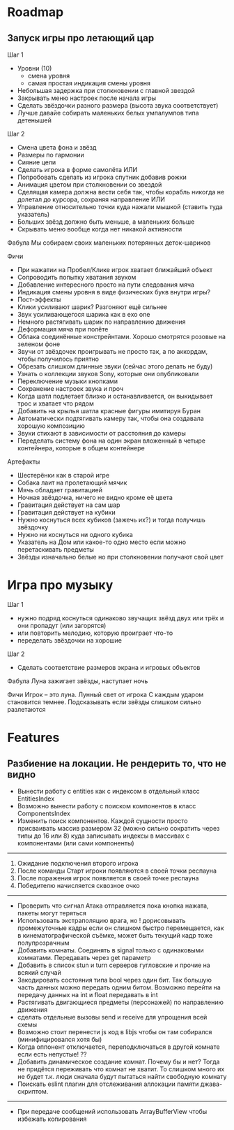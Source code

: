 # Roadmap

## Запуск игры про летающий цар

Шаг 1
* Уровни (10)
    - смена уровня
    - самая простая индикация смены уровня
* Небольшая задержка при столкновении с главной звездой
* Закрывать меню настроек после начала игры
* Сделать звёздочки разного размера (высота звука соответствует)
* Лучше давайе собирать маленьких белых умпалумпов типа детенышей

Шаг 2
* Смена цвета фона и звёзд
* Размеры по гармонии
* Сияние цели
* Сделать игрока в форме самолёта ИЛИ
* Попробовать сделать из игрока спутник добавив рожки
* Анимация цветом при столкновении со звездой
* Сделящая камера должна вести себя так,
чтобы корабль никогда не долетал до курсора,
сохраняя направление ИЛИ
* Управление относительно точки куда нажали мышкой (ставить туда указатель)
* Больших звёзд должно быть меньше, а маленьких больше
* Скрывать меню вообще когда нет никакой активности

Фабула
Мы собираем своих маленьких потерянных деток-шариков

Фичи
* При нажатии на Пробел/Клике игрок хватает ближайший объект
* Сопроводить попытку хватания звуком
* Добавление интересного просто на пути следования мяча
* Индикация смены уровня в виде физических букв внутри игры?
* Пост-эффекты
* Клики усиливают шарик? Разгоняют ещё сильнее
* Звук усиливающегося шарика как в exo one
* Немного растягивать шарик по направлению движения
* Деформация мяча при полёте
* Облака соединённые констрейнтами. Хорошо смотрятся розовые на зеленом фоне
* Звучи от звёздочек проигрывать не просто так, а по аккордам, чтобы получилось приятно
* Обрезать слишком длинные звуки (сейчас этого делать не буду)
* Узнать о коллекции звуков Sony, которые они опубликовали
* Переключение музыки кнопками
* Сохранение настроек звука и проч
* Когда шатл подлетает близко и останавливается, он выкидывает трос и хватает что рядом
* Добавить на крылья шатла красные фигуры имитируя Буран
* Автоматически подтягивать камеру так, чтобы она создавала хорошую композицию
* Звуки стихают в зависимости от расстояния до камеры
* Переделать систему фона на один экран вложенный в четыре контейнера, которые в общем контейнере

Артефакты
* Шестерёнки как в старой игре
* Собака лаит на пролетающий мячик
* Мячь обладает гравитацией
* Ночная звёздочка, ничего не видно кроме её цвета
* Гравитация действует на сам шар
* Гравитация действует на кубики
* Нужно коснуться всех кубиков (зажечь их?) и тогда получишь звёздочку
* Нужно ни коснуться ни одного кубика
* Указатель на Дом или какое-то одно место если можно перетаскивать предметы
* Звёзды изначально белые но при столкновении получают свой цвет

# Игра про музыку

Шаг 1
* нужно подряд коснуться одинаково звучащих звёзд двух или трёх и они пропадут (или загорятся)
* или повторить мелодию, которую проиграет что-то
* переделать звёздочки на хорошие

Шаг 2
* Сделать соответствие размеров экрана и игровых объектов

Фабула
Луна зажигает звёзды, наступает ночь

Фичи
Игрок – это луна. Лунный свет от игрока
С каждым ударом становится темнее. 
Подсказывать если звёзды слишком сильно разлетаются

# Features
Разбиение на локации. Не рендерить то, что не видно
---
* Вынести работу с entities как с индексом в отдельный класс EntitiesIndex
* Возможно вынести работу с поиском компонентов в класс ComponentsIndex
* Изменить поиск компонентов. Каждой сущности просто присваивать массив размером 32 (можно сильно сократить через типы до 16 или 8) куда записывать индексы в массивах с компонентами (или сами компоненты)

---
1. Ожидание подключения второго игрока
2. После команды Старт игроки появляются в своей точки респауна
3. После поражения игрок появляется в своей точке респауна
4. Победителю начисляется сквозное очко
---
* Проверить что сигнал Атака отправляется пока кнопка нажата, пакеты могут теряться
* Использовать экстраполяцию врага, но ! дорисовывать промежуточные кадры если он слишком быстро перемещается, как в кинематографической съёмке, может быть текущий кадр тоже полупрозрачным
* Добавить комнаты. Соединять в signal только с одинаковыми комнатами. Передавать через get параметр
* Добавить в список stun и turn серверов гугловские и прочие на всякий случай
* Закодировать состояния типа bool через один бит. Так большую часть данных можно передать одним битом. Возможно перейти на передачу данных на int и float передавать в int
* Растягивать двигающиеся предметы (персонажей) по направлению движения
* сделать отдельные вызовы send и receive для упрощения всей схемы
* Возможно стоит перенести js код в libjs чтобы он там собирался (минифицировался хотя бы)
* Когда оппонент отключается, переподключаться в другой комнате  если есть непустые! ??
* Добавить динамическое создание комнат. Почему бы и нет? Тогда не придётся переживать что комнат не хватит. То слишком много их не будет т.к. люди сначала будут пытаться найти свободную комнату
* Поискать eslint плагин для отслеживания аллокации памяти джава-скриптом.
---
* При передаче сообщений использовать ArrayBufferView чтобы избежать копирования
